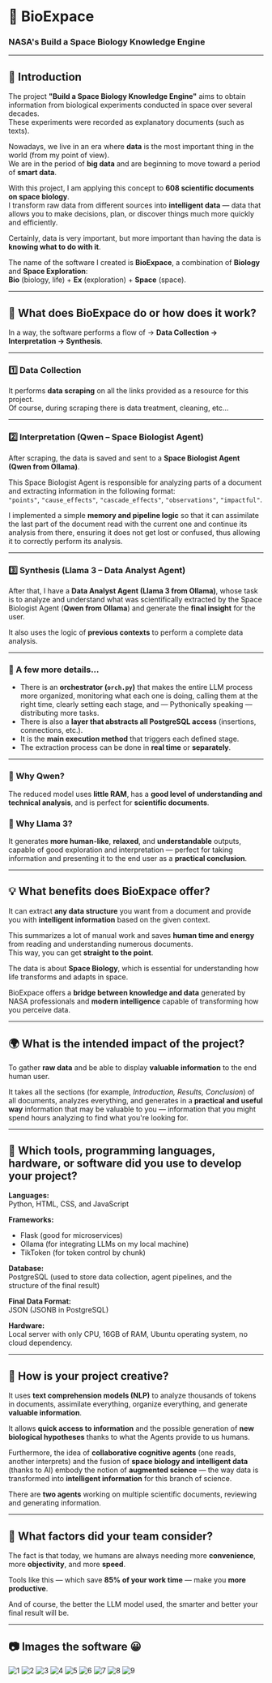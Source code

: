 # 🧬 BioExpace  
### NASA's Build a Space Biology Knowledge Engine  

---

## 🚀 Introduction  

The project **"Build a Space Biology Knowledge Engine"** aims to obtain information from biological experiments conducted in space over several decades.  
These experiments were recorded as explanatory documents (such as texts).  

Nowadays, we live in an era where **data** is the most important thing in the world (from my point of view).  
We are in the period of **big data** and are beginning to move toward a period of **smart data**.  

With this project, I am applying this concept to **608 scientific documents on space biology**.  
I transform raw data from different sources into **intelligent data** — data that allows you to make decisions, plan, or discover things much more quickly and efficiently.  

Certainly, data is very important, but more important than having the data is **knowing what to do with it**.  

The name of the software I created is **BioExpace**, a combination of **Biology** and **Space Exploration**:  
**Bio** (biology, life) + **Ex** (exploration) + **Space** (space).

---

## 🧠 What does BioExpace do or how does it work?  

In a way, the software performs a flow of → **Data Collection → Interpretation → Synthesis**.

---

### 1️⃣ Data Collection  
It performs **data scraping** on all the links provided as a resource for this project.  
Of course, during scraping there is data treatment, cleaning, etc...

---

### 2️⃣ Interpretation (Qwen – Space Biologist Agent)  
After scraping, the data is saved and sent to a **Space Biologist Agent (Qwen from Ollama)**.  

This Space Biologist Agent is responsible for analyzing parts of a document and extracting information in the following format:  
`"points"`, `"cause_effects"`, `"cascade_effects"`, `"observations"`, `"impactful"`.  

I implemented a simple **memory and pipeline logic** so that it can assimilate the last part of the document read with the current one and continue its analysis from there, ensuring it does not get lost or confused, thus allowing it to correctly perform its analysis.

---

### 3️⃣ Synthesis (Llama 3 – Data Analyst Agent)  
After that, I have a **Data Analyst Agent (Llama 3 from Ollama)**, whose task is to analyze and understand what was scientifically extracted by the Space Biologist Agent (**Qwen from Ollama**) and generate the **final insight** for the user.  

It also uses the logic of **previous contexts** to perform a complete data analysis.

---

### 🧩 A few more details...  

- There is an **orchestrator (`orch.py`)** that makes the entire LLM process more organized, monitoring what each one is doing, calling them at the right time, clearly setting each stage, and — Pythonically speaking — distributing more tasks.  
- There is also a **layer that abstracts all PostgreSQL access** (insertions, connections, etc.).  
- It is the **main execution method** that triggers each defined stage.  
- The extraction process can be done in **real time** or **separately**.  

---

### 🤖 Why Qwen?  
The reduced model uses **little RAM**, has a **good level of understanding and technical analysis**, and is perfect for **scientific documents**.

### 🧩 Why Llama 3?  
It generates **more human-like**, **relaxed**, and **understandable** outputs, capable of good exploration and interpretation — perfect for taking information and presenting it to the end user as a **practical conclusion**.

---

## 💡 What benefits does BioExpace offer?  

It can extract **any data structure** you want from a document and provide you with **intelligent information** based on the given context.  

This summarizes a lot of manual work and saves **human time and energy** from reading and understanding numerous documents.  
This way, you can get **straight to the point**.  

The data is about **Space Biology**, which is essential for understanding how life transforms and adapts in space.  

BioExpace offers a **bridge between knowledge and data** generated by NASA professionals and **modern intelligence** capable of transforming how you perceive data.

---

## 🌍 What is the intended impact of the project?  

To gather **raw data** and be able to display **valuable information** to the end human user.  

It takes all the sections (for example, *Introduction, Results, Conclusion*) of all documents, analyzes everything, and generates in a **practical and useful way** information that may be valuable to you — information that you might spend hours analyzing to find what you're looking for.

---

## 🧰 Which tools, programming languages, hardware, or software did you use to develop your project?  

**Languages:**  
Python, HTML, CSS, and JavaScript  

**Frameworks:**  
- Flask (good for microservices)  
- Ollama (for integrating LLMs on my local machine)  
- TikToken (for token control by chunk)  

**Database:**  
PostgreSQL (used to store data collection, agent pipelines, and the structure of the final result)  

**Final Data Format:**  
JSON (JSONB in PostgreSQL)  

**Hardware:**  
Local server with only CPU, 16GB of RAM, Ubuntu operating system, no cloud dependency.

---

## 🧠 How is your project creative?  

It uses **text comprehension models (NLP)** to analyze thousands of tokens in documents, assimilate everything, organize everything, and generate **valuable information**.  

It allows **quick access to information** and the possible generation of **new biological hypotheses** thanks to what the Agents provide to us humans.  

Furthermore, the idea of **collaborative cognitive agents** (one reads, another interprets) and the fusion of **space biology and intelligent data** (thanks to AI) embody the notion of **augmented science** — the way data is transformed into **intelligent information** for this branch of science.  

There are **two agents** working on multiple scientific documents, reviewing and generating information.

---

## 👥 What factors did your team consider?  

The fact is that today, we humans are always needing more **convenience**, more **objectivity**, and more **speed**.  

Tools like this — which save **85% of your work time** — make you **more productive**.  

And of course, the better the LLM model used, the smarter and better your final result will be.

---

## 📷 Images the software 😀
![1](images/captura_20251005_193736.png)
![2](images/captura_20251005_193822.png)
![3](images/captura_20251005_193902.png)
![4](images/captura_20251005_193944.png)
![5](images/captura_20251005_194041.png)
![6](images/captura_de_tela_2025_10_05_19590.png)
![7](images/captura_de_tela_2025_10_05_195740.png)
![8](images/captura_de_tela_2025_10_05_195839.png)
![9](images/captura_de_tela_2025_10_05_195850.png)
